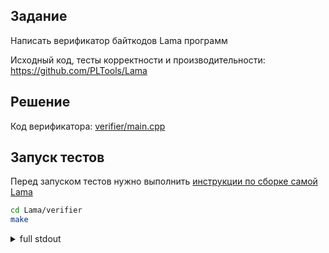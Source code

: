 ## Задание

Написать верификатор байткодов Lama программ

Исходный код, тесты корректности и производительности: https://github.com/PLTools/Lama

## Решение

Код верификатора: [verifier/main.cpp](Lama/verifier/main.cpp)

## Запуск тестов

Перед запуском тестов нужно выполнить [инструкции по сборке самой Lama](https://github.com/PLTools/Lama)

```bash
cd Lama/verifier
make
```

<details>
<summary>full stdout</summary>

```
todo
```

</details>